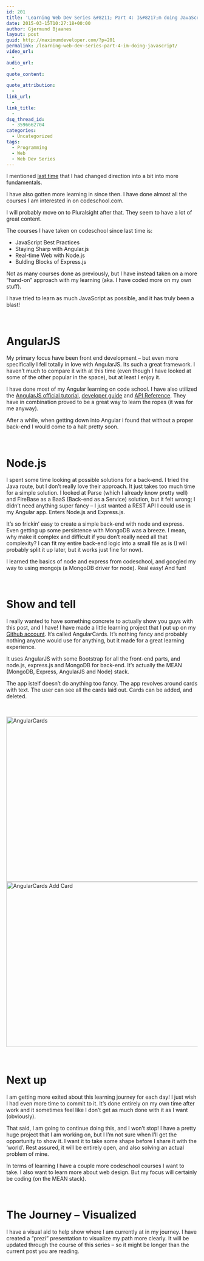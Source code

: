 ```yaml
---
id: 201
title: 'Learning Web Dev Series &#8211; Part 4: I&#8217;m doing JavaScript!'
date: 2015-03-15T10:27:18+00:00
author: Gjermund Bjaanes
layout: post
guid: http://maximumdeveloper.com/?p=201
permalink: /learning-web-dev-series-part-4-im-doing-javascript/
video_url:
  - 
audio_url:
  - 
quote_content:
  - 
quote_attribution:
  - 
link_url:
  - 
link_title:
  - 
dsq_thread_id:
  - 3596662704
categories:
  - Uncategorized
tags:
  - Programming
  - Web
  - Web Dev Series
---
```

I mentioned <a title="Learning Web Dev Series – Part 3: All That Front End" href="http://maximumdeveloper.com/learning-web-dev-series-part-3-all-that-front-end/" target="_blank">last time</a> that I had changed direction into a bit into more fundamentals. 

<!--more-->
I have also gotten more learning in since then. I have done almost all the courses I am interested in on codeschool.com. 

I will probably move on to Pluralsight after that. They seem to have a lot of great content.

The courses I have taken on codeschool since last time is:

  * JavaScript Best Practices
  * Staying Sharp with Angular.js
  * Real-time Web with Node.js
  * Bulding Blocks of Express.js

Not as many courses done as previously, but I have instead taken on a more &#8220;hand-on” approach with my learning (aka. I have coded more on my own stuff).

I have tried to learn as much JavaScript as possible, and it has truly been a blast!

&nbsp;

# AngularJS

My primary focus have been front end development &#8211; but even more specifically I fell totally in love with AngularJS. Its such a great framework. I haven&#8217;t much to compare it with at this time (even though I have looked at some of the other popular in the space), but at least I enjoy it.

I have done most of my Angular learning on code school. I have also utilized the <a href="https://docs.angularjs.org/tutorial" target="_blank">AngularJS official tutorial</a>, <a href="https://docs.angularjs.org/guide" target="_blank">developer guide</a> and <a href="https://docs.angularjs.org/api" target="_blank">API Reference</a>. They have in combination proved to be a great way to learn the ropes (it was for me anyway).

After a while, when getting down into Angular i found that without a proper back-end I would come to a halt pretty soon.

&nbsp;

# Node.js

I spent some time looking at possible solutions for a back-end. I tried the Java route, but I don&#8217;t really love their approach. It just takes too much time for a simple solution. I looked at Parse (which I already know pretty well) and FireBase as a BaaS (Back-end as a Service) solution, but it felt wrong; I didn&#8217;t need anything super fancy &#8211; I just wanted a REST API I could use in my Angular app. Enters Node.js and Express.js.

It&#8217;s so frickin&#8217; easy to create a simple back-end with node and express. Even getting up some persistence with MongoDB was a breeze. I mean, why make it complex and difficult if you don&#8217;t really need all that complexity? I can fit my entire back-end logic into a small file as is (I will probably split it up later, but it works just fine for now).

I learned the basics of node and express from codeschool, and googled my way to using mongojs (a MongoDB driver for node). Real easy! And fun!

&nbsp;

# Show and tell

I really wanted to have something concrete to actually show you guys with this post, and I have! I have made a little learning project that I put up on my <a title="Angular Cards on Github" href="https://github.com/bjaanes/AngularCards" target="_blank">Github account</a>. It’s called AngularCards. It&#8217;s nothing fancy and probably nothing anyone would use for anything, but it made for a great learning experience.

It uses AngularJS with some Bootstrap for all the front-end parts, and node.js, express.js and MongoDB for back-end. It’s actually the MEAN (MongoDB, Express, AngularJS and Node) stack.

The app istelf doesn&#8217;t do anything too fancy. The app revolves around cards with text. The user can see all the cards laid out. Cards can be added, and deleted.

&nbsp;

[<img class="alignnone wp-image-202" src="http://maximumdeveloper.com/wp-content/uploads/2015/03/Screen-Shot-2015-03-15-at-10.16.02.png" alt="AngularCards" width="748" height="435" srcset="http://gjermundbjaanes.com/wp-content/uploads/2015/03/Screen-Shot-2015-03-15-at-10.16.02.png 1200w, http://gjermundbjaanes.com/wp-content/uploads/2015/03/Screen-Shot-2015-03-15-at-10.16.02-300x174.png 300w, http://gjermundbjaanes.com/wp-content/uploads/2015/03/Screen-Shot-2015-03-15-at-10.16.02-1024x595.png 1024w, http://gjermundbjaanes.com/wp-content/uploads/2015/03/Screen-Shot-2015-03-15-at-10.16.02-945x549.png 945w, http://gjermundbjaanes.com/wp-content/uploads/2015/03/Screen-Shot-2015-03-15-at-10.16.02-600x349.png 600w" sizes="(max-width: 748px) 100vw, 748px" />](http://maximumdeveloper.com/wp-content/uploads/2015/03/Screen-Shot-2015-03-15-at-10.16.02.png) [<img class="alignnone wp-image-203" src="http://maximumdeveloper.com/wp-content/uploads/2015/03/Screen-Shot-2015-03-15-at-10.16.40.png" alt="AngularCards Add Card" width="750" height="435" srcset="http://gjermundbjaanes.com/wp-content/uploads/2015/03/Screen-Shot-2015-03-15-at-10.16.40.png 1200w, http://gjermundbjaanes.com/wp-content/uploads/2015/03/Screen-Shot-2015-03-15-at-10.16.40-300x174.png 300w, http://gjermundbjaanes.com/wp-content/uploads/2015/03/Screen-Shot-2015-03-15-at-10.16.40-1024x595.png 1024w, http://gjermundbjaanes.com/wp-content/uploads/2015/03/Screen-Shot-2015-03-15-at-10.16.40-945x549.png 945w, http://gjermundbjaanes.com/wp-content/uploads/2015/03/Screen-Shot-2015-03-15-at-10.16.40-600x349.png 600w" sizes="(max-width: 750px) 100vw, 750px" />](http://maximumdeveloper.com/wp-content/uploads/2015/03/Screen-Shot-2015-03-15-at-10.16.40.png)

&nbsp;

# Next up

I am getting more exited about this learning journey for each day! I just wish I had even more time to commit to it. It&#8217;s done entirely on my own time after work and it sometimes feel like I don&#8217;t get as much done with it as I want (obviously).

That said, I am going to continue doing this, and I won&#8217;t stop! I have a pretty huge project that I am working on, but I I&#8217;m not sure when I&#8217;ll get the opportunity to show it. I want it to take some shape before I share it with the &#8216;world&#8217;. Rest assured, it will be entirely open, and also solving an actual problem of mine.

In terms of learning I have a couple more codeschool courses I want to take. I also want to learn more about web design. But my focus will certainly be coding (on the MEAN stack).

&nbsp;

# The Journey – Visualized

I have a visual aid to help show where I am currently at in my journey. I have created a “prezi” presentation to visualize my path more clearly. It will be updated through the course of this series – so it might be longer than the current post you are reading.

<!-- Generated using Prezi Embedder. Get yours here: http://wordpress.org/plugins/prezi-embedder/ -->

<div class="addtoany_share_save_container addtoany_content_bottom">
  <div class="a2a_kit a2a_kit_size_32 addtoany_list a2a_target" id="wpa2a_19">
    <a class="a2a_button_facebook" href="http://www.addtoany.com/add_to/facebook?linkurl=http%3A%2F%2Fgjermundbjaanes.com%2Flearning-web-dev-series-part-4-im-doing-javascript%2F&linkname=Learning%20Web%20Dev%20Series%20%E2%80%93%20Part%204%3A%20I%E2%80%99m%20doing%20JavaScript%21" title="Facebook" rel="nofollow" target="_blank"></a><a class="a2a_button_twitter" href="http://www.addtoany.com/add_to/twitter?linkurl=http%3A%2F%2Fgjermundbjaanes.com%2Flearning-web-dev-series-part-4-im-doing-javascript%2F&linkname=Learning%20Web%20Dev%20Series%20%E2%80%93%20Part%204%3A%20I%E2%80%99m%20doing%20JavaScript%21" title="Twitter" rel="nofollow" target="_blank"></a><a class="a2a_button_google_plus" href="http://www.addtoany.com/add_to/google_plus?linkurl=http%3A%2F%2Fgjermundbjaanes.com%2Flearning-web-dev-series-part-4-im-doing-javascript%2F&linkname=Learning%20Web%20Dev%20Series%20%E2%80%93%20Part%204%3A%20I%E2%80%99m%20doing%20JavaScript%21" title="Google+" rel="nofollow" target="_blank"></a><a class="a2a_dd addtoany_share_save" href="https://www.addtoany.com/share"></a>
  </div>
</div>